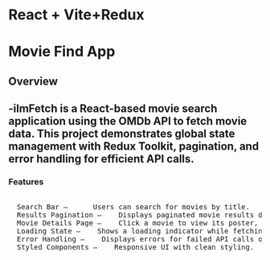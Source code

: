 # React + Vite+Redux

# Movie Find App

## Overview
-ilmFetch is a React-based movie search application using the OMDb API to fetch movie data. This project demonstrates global state management with Redux Toolkit, pagination, and error handling for efficient API calls.
---
###   Features
<pre>

  Search Bar –      Users can search for movies by title. 
  Results Pagination –    Displays paginated movie results dynamically. 
  Movie Details Page –    Click a movie to view its poster, genre, plot, and rating. 
  Loading State –    Shows a loading indicator while fetching data. 
  Error Handling –    Displays errors for failed API calls or no results. 
  Styled Components –    Responsive UI with clean styling.
</pre>


